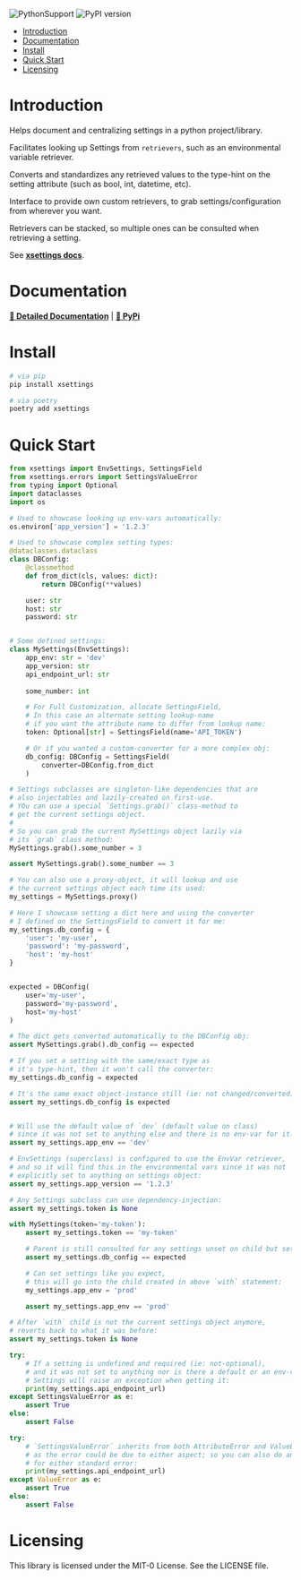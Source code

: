 ![PythonSupport](https://img.shields.io/static/v1?label=python&message=%203.8|%203.9|%203.10|%203.11&color=blue?style=flat-square&logo=python)
![PyPI version](https://badge.fury.io/py/xsettings.svg?)

- [Introduction](#introduction)
- [Documentation](#documentation)
- [Install](#install)
- [Quick Start](#quick-start)
- [Licensing](#licensing)

# Introduction

Helps document and centralizing settings in a python project/library.

Facilitates looking up Settings from `retrievers`, such as an environmental variable retriever.

Converts and standardizes any retrieved values to the type-hint on the setting attribute (such as bool, int, datetime, etc).

Interface to provide own custom retrievers, to grab settings/configuration from wherever you want.

Retrievers can be stacked, so multiple ones can be consulted when retrieving a setting.

See **[xsettings docs](https://xyngular.github.io/py-xsettings/latest/)**.

# Documentation

**[📄 Detailed Documentation](https://xyngular.github.io/py-xsettings/latest/)** | **[🐍 PyPi](https://pypi.org/project/xsettings/)**

# Install

```bash
# via pip
pip install xsettings

# via poetry
poetry add xsettings
```

# Quick Start

```python
from xsettings import EnvSettings, SettingsField
from xsettings.errors import SettingsValueError
from typing import Optional
import dataclasses
import os

# Used to showcase looking up env-vars automatically:
os.environ['app_version'] = '1.2.3'

# Used to showcase complex setting types:
@dataclasses.dataclass
class DBConfig:
    @classmethod
    def from_dict(cls, values: dict):
        return DBConfig(**values)

    user: str
    host: str
    password: str


# Some defined settings:
class MySettings(EnvSettings):
    app_env: str = 'dev'
    app_version: str
    api_endpoint_url: str
    
    some_number: int

    # For Full Customization, allocate SettingsField,
    # In this case an alternate setting lookup-name
    # if you want the attribute name to differ from lookup name:
    token: Optional[str] = SettingsField(name='API_TOKEN')

    # Or if you wanted a custom-converter for a more complex obj:
    db_config: DBConfig = SettingsField(
        converter=DBConfig.from_dict
    )

# Settings subclasses are singleton-like dependencies that are
# also injectables and lazily-created on first-use.
# YOu can use a special `Settings.grab()` class-method to
# get the current settings object.
#
# So you can grab the current MySettings object lazily via
# its `grab` class method:
MySettings.grab().some_number = 3

assert MySettings.grab().some_number == 3

# You can also use a proxy-object, it will lookup and use
# the current settings object each time its used:
my_settings = MySettings.proxy()

# Here I showcase setting a dict here and using the converter
# I defined on the SettingsField to convert it for me:
my_settings.db_config = {
    'user': 'my-user',
    'password': 'my-password',
    'host': 'my-host'
}


expected = DBConfig(
    user='my-user',
    password='my-password',
    host='my-host'
)

# The dict gets converted automatically to the DBConfig obj:
assert MySettings.grab().db_config == expected

# If you set a setting with the same/exact type as
# it's type-hint, then it won't call the converter:
my_settings.db_config = expected

# It's the same exact object-instance still (ie: not changed/converted):
assert my_settings.db_config is expected


# Will use the default value of `dev` (default value on class)
# since it was not set to anything else and there is no env-var for it:
assert my_settings.app_env == 'dev'

# EnvSettings (superclass) is configured to use the EnvVar retriever,
# and so it will find this in the environmental vars since it was not
# explicitly set to anything on settings object:
assert my_settings.app_version == '1.2.3'

# Any Settings subclass can use dependency-injection:
assert my_settings.token is None

with MySettings(token='my-token'):
    assert my_settings.token == 'my-token'

    # Parent is still consulted for any settings unset on child but set on parent:
    assert my_settings.db_config == expected

    # Can set settings like you expect,
    # this will go into the child created in above `with` statement:
    my_settings.app_env = 'prod'

    assert my_settings.app_env == 'prod'

# After `with` child is not the current settings object anymore,
# reverts back to what it was before:
assert my_settings.token is None

try:
    # If a setting is undefined and required (ie: not-optional),
    # and it was not set to anything nor is there a default or an env-var for it;
    # Settings will raise an exception when getting it:
    print(my_settings.api_endpoint_url)
except SettingsValueError as e:
    assert True
else:
    assert False

try:
    # `SettingsValueError` inherits from both AttributeError and ValueError,
    # as the error could be due to either aspect; so you can also do an except
    # for either standard error:
    print(my_settings.api_endpoint_url)
except ValueError as e:
    assert True
else:
    assert False
```



# Licensing

This library is licensed under the MIT-0 License. See the LICENSE file.
